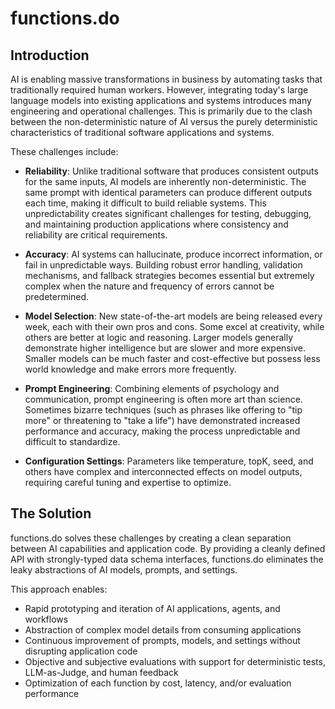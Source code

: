 # functions.do

## Introduction

AI is enabling massive transformations in business by automating tasks that traditionally required human workers. However, integrating today's large language models into existing applications and systems introduces many engineering and operational challenges. This is primarily due to the clash between the non-deterministic nature of AI versus the purely deterministic characteristics of traditional software applications and systems.

These challenges include:

- **Reliability**: Unlike traditional software that produces consistent outputs for the same inputs, AI models are inherently non-deterministic. The same prompt with identical parameters can produce different outputs each time, making it difficult to build reliable systems. This unpredictability creates significant challenges for testing, debugging, and maintaining production applications where consistency and reliability are critical requirements.

- **Accuracy**: AI systems can hallucinate, produce incorrect information, or fail in unpredictable ways. Building robust error handling, validation mechanisms, and fallback strategies becomes essential but extremely complex when the nature and frequency of errors cannot be predetermined.

- **Model Selection**: New state-of-the-art models are being released every week, each with their own pros and cons. Some excel at creativity, while others are better at logic and reasoning. Larger models generally demonstrate higher intelligence but are slower and more expensive. Smaller models can be much faster and cost-effective but possess less world knowledge and make errors more frequently.

- **Prompt Engineering**: Combining elements of psychology and communication, prompt engineering is often more art than science. Sometimes bizarre techniques (such as phrases like offering to "tip more" or threatening to "take a life") have demonstrated increased performance and accuracy, making the process unpredictable and difficult to standardize.

- **Configuration Settings**: Parameters like temperature, topK, seed, and others have complex and interconnected effects on model outputs, requiring careful tuning and expertise to optimize.

## The Solution

functions.do solves these challenges by creating a clean separation between AI capabilities and application code. By providing a cleanly defined API with strongly-typed data schema interfaces, functions.do eliminates the leaky abstractions of AI models, prompts, and settings.

This approach enables:

- Rapid prototyping and iteration of AI applications, agents, and workflows
- Abstraction of complex model details from consuming applications
- Continuous improvement of prompts, models, and settings without disrupting application code
- Objective and subjective evaluations with support for deterministic tests, LLM-as-Judge, and human feedback
- Optimization of each function by cost, latency, and/or evaluation performance
